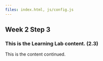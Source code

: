 ```yaml
---
files: index.html, js/config.js
---
```


## Week 2 Step 3

### This is the Learning Lab content. (2.3)

This is the content continued.
